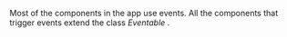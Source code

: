 Most of the components in the app use events. All the components that trigger events extend the class *Eventable* .


